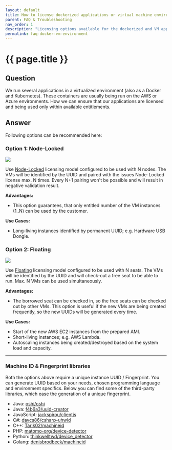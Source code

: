 ```yaml
---
layout: default
title: How to license dockerized applications or virtual machine environments
parent: FAQ & Troubleshooting
nav_order: 1
description: "Licensing options available for the dockerized and VM applications"
permalink: faq-docker-vm-environment
---
```


{{ page.title }}
=============

## Question

We run several applications in a virtualized environment (also as a Docker and Kubernetes). These containers are usually being run on the AWS or Azure environments.
How we can ensure that our applications are licensed and being used only within available entitlements.

## Answer

Following options can be recommended here:

### Option 1: Node-Locked

<a href="assets/images/faq-docker-vm-environment-node-locked.png" class="imagelink" data-lightbox="faq-docker-vm-environment" data-title="Node-Locked model configuration" data-alt="Node-Locked model configuration">
  <img src="assets/images/faq-docker-vm-environment-node-locked.png" />
</a>

Use [Node-Locked]( node-locked) licensing model configured to be used with N nodes.
The VMs will be identified by the UUID and paired with the issues Node-Locked license max. N times.
Every N+1 pairing won't be possible and will result in negative validation result.

**Advantages:**
- This option guarantees, that only entitled number of the VM instances  (1..N) can be used by the customer.

**Use Cases:**
- Long-living instances identified by permanent UUID; e.g. Hardware USB Dongle.


### Option 2: Floating

<a href="assets/images/faq-docker-vm-environment-floating.png" class="imagelink" data-lightbox="faq-docker-vm-environment" data-title="Floating model configuration" data-alt="Floating model configuration">
  <img src="assets/images/faq-docker-vm-environment-floating.png" />
</a>

Use [Floating](floating) licensing model configured to be used with N seats.
The VMs will be identified by the UUID and will check-out a free seat to be able to run. Max. N VMs can be used simultaneously.

**Advantages:**
- The borrowed seat can be checked in, so the free seats can be checked out by other VMs. This option is useful if the new VMs are being created frequently, so the new UUIDs will be generated every time.

**Use Cases:**
- Start of the new AWS EC2 instances from the prepared AMI.
- Short-living instances; e.g. AWS Lambda.
- Autoscaling instances being created/destroyed based on the system load and capacity.

---

### Machine ID & Fingerprint libraries

Both the options above require a unique instance UUID / Fingerprint.
You can generate UUID based on your needs, chosen programming language and environment specifics.
Below you can find some of the third-party libraries, which ease the generation of a unique fingerprint.

- Java: <a href="https://github.com/oshi/oshi" target="_blank" rel="noopener nofollow" class="external-link">oshi/oshi</a>
- Java: <a href="https://github.com/f4b6a3/uuid-creator" target="_blank" rel="noopener nofollow" class="external-link">f4b6a3/uuid-creator</a>
- JavaScript: <a href="https://github.com/jackspirou/clientjs" target="_blank" rel="noopener nofollow" class="external-link">jackspirou/clientjs</a>
- C#: <a href="https://github.com/davcs86/csharp-uhwid" target="_blank" rel="noopener nofollow" class="external-link">davcs86/csharp-uhwid</a>
- C++: <a href="https://github.com/Tarik02/machineid" target="_blank" rel="noopener nofollow" class="external-link">Tarik02/machineid</a>
- PHP: <a href="https://github.com/matomo-org/device-detector" target="_blank" rel="noopener nofollow" class="external-link">matomo-org/device-detector</a>
- Python: <a href="https://github.com/thinkwelltwd/device_detector" target="_blank" rel="noopener nofollow" class="external-link">thinkwelltwd/device_detector</a>
- Golang: <a href="https://github.com/denisbrodbeck/machineid" target="_blank" rel="noopener nofollow" class="external-link">denisbrodbeck/machineid</a>

